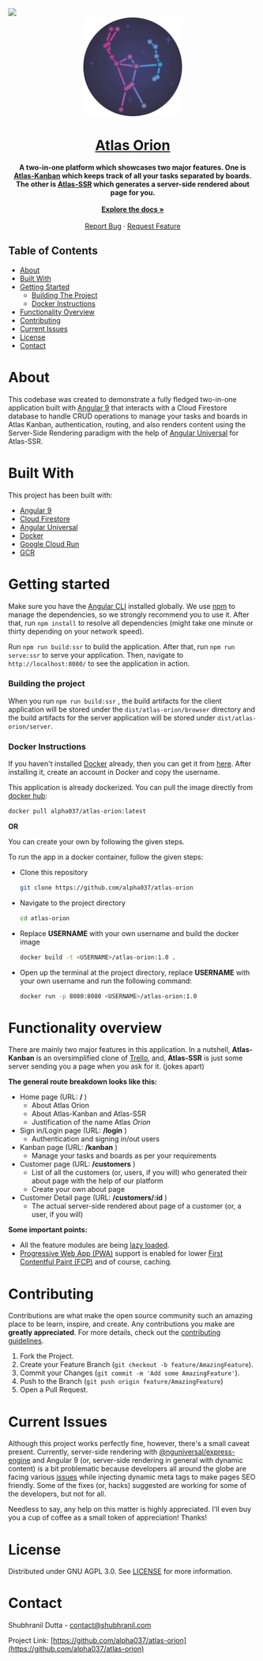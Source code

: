 <a href="https://atlas.shubhranil.com" target="\_blank">
<img src="https://img.shields.io/badge/Developed%20and%20Maintained%20by-Atlas%20Inc-blue">
</a>

<div align="center">
  <img src="src/assets/orion.png" width=200>
</div>

<h1 align="center"><a href="https://orion.shubhranil.com">Atlas Orion</a></h1>
<p align="center">
    <strong>
      A two-in-one platform which showcases two major features. One is <a href="https://orion.shubhranil.com/kanban" target="_blank">Atlas-Kanban</a> which keeps track of all your tasks separated by boards. The other is <a href="https://orion.shubhranil.com/customers" target="_blank">Atlas-SSR</a> which generates a server-side rendered about page for you.
    </strong>
   <br /><br />
   <a href="https://github.com/alpha037/atlas-orion#readme"><strong>Explore the docs »</strong></a>
   <br />
   <br />
   <a href="https://github.com/alpha037/atlas-orion/issues">Report Bug</a>
   ·
   <a href="https://github.com/alpha037/atlas-orion/issues">Request Feature</a>
</p>

## Table of Contents

- [About](#about)
- [Built With](#built-with)
- [Getting Started](#getting-started)
  - [Building The Project](#building-the-project)
  - [Docker Instructions](#docker-instructions)
- [Functionality Overview](#functionality-overview)
- [Contributing](#contributing)
- [Current Issues](#current-issues)
- [License](#license)
- [Contact](#contact)

# About

This codebase was created to demonstrate a fully fledged two-in-one application built with [Angular 9](https://angular.io) that interacts with a Cloud Firestore database to handle CRUD operations to manage your tasks and boards in Atlas Kanban, authentication, routing, and also renders content using the Server-Side Rendering paradigm with the help of [Angular Universal](https://angular.io/guide/universal) for Atlas-SSR.

# Built With

This project has been built with:

- [Angular 9](https://v9.angular.io)
- [Cloud Firestore](https://firebase.google.com/docs/firestore)
- [Angular Universal](https://github.com/angular/universal)
- [Docker](https://www.docker.com/)
- [Google Cloud Run](https://cloud.google.com/run)
- [GCR](https://cloud.google.com/container-registry)

# Getting started

Make sure you have the [Angular CLI](https://github.com/angular/angular-cli#installation) installed globally. We use [npm](https://npmjs.com) to manage the dependencies, so we strongly recommend you to use it. After that, run `npm install` to resolve all dependencies (might take one minute or thirty depending on your network speed).

Run `npm run build:ssr` to build the application. After that, run `npm run serve:ssr` to serve your application. Then, navigate to `http://localhost:8080/` to see the application in action.

### Building the project

When you run `npm run build:ssr` , the build artifacts for the client application will be stored under the `dist/atlas-orion/browser` directory and the build artifacts for the server application will be stored under `dist/atlas-orion/server`.

### Docker Instructions

If you haven't installed [Docker](https://www.docker.com/products/docker-desktop) already, then you can get it from [here](https://www.docker.com/products/docker-desktop). After installing it, create an account in Docker and copy the username.

This application is already dockerized. You can pull the image directly from [docker hub](https://hub.docker.com/u/alpha037):

```bash
docker pull alpha037/atlas-orion:latest
```

**OR**

You can create your own by following the given steps.

To run the app in a docker container, follow the given steps:

- Clone this repository

  ```bash
  git clone https://github.com/alpha037/atlas-orion
  ```

- Navigate to the project directory
  ```bash
  cd atlas-orion
  ```
- Replace <strong>USERNAME</strong> with your own username and build the docker image
  ```bash
  docker build -t <USERNAME>/atlas-orion:1.0 .
  ```
- Open up the terminal at the project directory, replace <strong>USERNAME</strong> with your own username and run the following command:
  ```bash
  docker run -p 8080:8080 <USERNAME>/atlas-orion:1.0
  ```

# Functionality overview

There are mainly two major features in this application. In a nutshell, **Atlas-Kanban** is an oversimplified clone of [Trello](https://trello.com/en), and, **Atlas-SSR** is just some server sending you a page when you ask for it. (jokes apart)

**The general route breakdown looks like this:**

- Home page (URL: **/** )
  - About Atlas Orion
  - About Atlas-Kanban and Atlas-SSR
  - Justification of the name Atlas <i>Orion</i>
- Sign in/Login page (URL: **/login** )
  - Authentication and signing in/out users
- Kanban page (URL: **/kanban** )
  - Manage your tasks and boards as per your requirements
- Customer page (URL: **/customers** )
  - List of all the customers (or, users, if you will) who generated their about page with the help of our platform
  - Create your own about page
- Customer Detail page (URL: **/customers/:id** )
  - The actual server-side rendered about page of a customer (or, a user, if you will)

**Some important points:**

- All the feature modules are being [lazy loaded](https://angular.io/guide/lazy-loading-ngmodules).
- [Progressive Web App (PWA)](https://developer.mozilla.org/en-US/docs/Web/Progressive_web_apps) support is enabled for lower [First Contentful Paint (FCP)](https://developer.mozilla.org/en-US/docs/Glossary/First_contentful_paint) and of course, caching.

# Contributing

Contributions are what make the open source community such an amazing place to be learn, inspire, and create. Any contributions you make are **greatly appreciated**. For more details, check out the [contributing guidelines](CONTRIBUTING.md).

1. Fork the Project.
2. Create your Feature Branch (`git checkout -b feature/AmazingFeature`).
3. Commit your Changes (`git commit -m 'Add some AmazingFeature'`).
4. Push to the Branch (`git push origin feature/AmazingFeature`)
5. Open a Pull Request.

# Current Issues

Although this project works perfectly fine, however, there's a small caveat present. Currently, server-side rendering with [@nguniversal/express-engine](https://www.npmjs.com/package/@nguniversal/express-engine) and Angular 9 (or, server-side rendering in general with dynamic content) is a bit problematic because developers all around the globe are facing various [issues](https://github.com/angular/universal/issues) while injecting dynamic meta tags to make pages SEO friendly. Some of the fixes (or, hacks) suggested are working for some of the developers, but not for all. <br>

Needless to say, any help on this matter is highly appreciated. I'll even buy you a cup of coffee as a small token of appreciation! Thanks!

# License

Distributed under GNU AGPL 3.0. See [LICENSE](https://github.com/alpha037/atlas-orion/blob/main/LICENSE) for more information.

<!-- CONTACT -->

# Contact

Shubhranil Dutta - contact@shubhranil.com

Project Link: [https://github.com/alpha037/atlas-orion](https://github.com/alpha037/atlas-orion)
